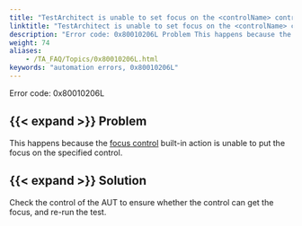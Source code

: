 ```yaml
--- 
title: "TestArchitect is unable to set focus on the <controlName> control of type <TAClass>, which resides in the <windowName> window. Please manually check whether the control accepts focus."
linktitle: "TestArchitect is unable to set focus on the <controlName> control of type <TAClass>, which resides in the <windowName> window. Please manually check whether the control accepts focus."
description: "Error code: 0x80010206L Problem This happens because the focus control built-in action is unable to put the focus on the specified control. Solution Check the control of the AUT to ensure whether the ..."
weight: 74
aliases: 
    - /TA_FAQ/Topics/0x80010206L.html
keywords: "automation errors, 0x80010206L"
---
```


Error code: 0x80010206L

## {{< expand >}} Problem

This happens because the [focus control](/automation-guide/action-based-testing-language/built-in-actions/user-interface-actions/control-element/focus-control) built-in action is unable to put the focus on the specified control.

## {{< expand >}} Solution

Check the control of the AUT to ensure whether the control can get the focus, and re-run the test.




